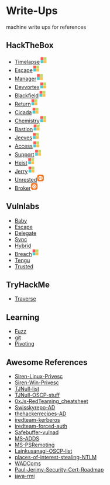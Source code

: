# Write-Ups

machine write ups for references

## HackTheBox

* [Timelapse](/HTB/Machines/TimeLapse.md)![win](/HTB/Machines/images/windows.png)
* [Escape](/HTB/Machines/Escape.md)![win](/HTB/Machines/images/windows.png)
* [Manager](/HTB/Machines/Manager.md)![win](/HTB/Machines/images/windows.png)
* [Devvortex](/HTB/Machines/Devvortex.md)![win](/HTB/Machines/images/windows.png)
* [Blackfield](/HTB/Machines/Blackfield.md)![win](/HTB/Machines/images/windows.png)
* [Return](/HTB/Machines/Return.md)![win](/HTB/Machines/images/windows.png)
* [Cicada](/HTB/Machines/Cicada.md)![win](/HTB/Machines/images/windows.png)
* [Chemistry](/HTB/Machines/chemistry.md)![win](/HTB/Machines/images/windows.png)
* [Bastion](/HTB/Machines/Bastion.md)![win](/HTB/Machines/images/windows.png)
* [Jeeves](/HTB/Machines/Jeeves)![win](/HTB/Machines/images/windows.png)
* [Access](/HTB/Machines/Access.md)![win](/HTB/Machines/images/windows.png)
* [Support](/HTB/Machines/Support.md)![win](/HTB/Machines/images/windows.png)
* [Heist](/HTB/Machines/Heist.md)![win](/HTB/Machines/images/windows.png)
* [Jerry](/HTB/Machines/Jerry.md)![win](/HTB/Machines/images/windows.png)
* [Unrested](/HTB/Machines/Unrested.md)![nix](/HTB/Machines/images/nix.png)
*  [Broker](/HTB/Machines/Broker.md)![nix](/HTB/Machines/images/nix.png)

## Vulnlabs

* [Baby](/Vulnlabs/Machines/baby.md)
* [Escape](/Vulnlabs/Machines/Escape.md)
* [Delegate](/Vulnlabs/Machines/Delegate.md)
* [Sync](/Vulnlabs/Machines/sync.md)
* [Hybrid](/Vulnlabs/Chains/Hybrid.md)
* [Breach](/Vulnlabs/Machines/Breach.md)![win](/HTB/Machines/images/windows.png)
* [Tengu](/Vulnlabs/Chains/tengu.md)
* [Trusted](/Vulnlabs/Chains/Trusted.md)

## TryHackMe

* [Traverse](/THM/Traverse.md)

## Learning

* [Fuzz](/Learning/Fuzz)
* [git](/Learning/git)
* [Pivoting](/Learning/Pivoting)

## Awesome References

* [Siren-Linux-Privesc](https://sirensecurity.io/blog/linux-privilege-escalation-resources/)
* [Siren-Win-Privesc](https://sirensecurity.io/blog/linux-privilege-escalation-resources/)
* [TJNull-list](https://docs.google.com/spreadsheets/u/1/d/1dwSMIAPIam0PuRBkCiDI88pU3yzrqqHkDtBngUHNCw8/htmlview?pli=1#)
* [TJNull-OSCP-stuff](https://github.com/tjnull/OSCP-Stuff/tree/master/Active-Directory)
* [0xJs-RedTeaming_cheatsheet](https://github.com/0xJs/RedTeaming_CheatSheet/blob/main/windows-ad/Domain-Privilege-Escalation.md)
* [Swisskyrepo-AD](https://swisskyrepo.github.io/InternalAllTheThings/active-directory/ad-adds-acl-ace/#usercomputer)
* [thehackerrecipes-AD](https://www.thehacker.recipes/ad/movement/dacl/addmember)
* [iredteam-kerberos](https://www.ired.team/offensive-security-experiments/active-directory-kerberos-abuse/resource-based-constrained-delegation-ad-computer-object-take-over-and-privilged-code-execution)
* [iredteam-forced-auth](https://www.ired.team/offensive-security/initial-access/t1187-forced-authentication)
* [Safebuffer-vulnad](https://github.com/safebuffer/vulnerable-AD)
* [MS-ADDS](https://learn.microsoft.com/en-us/training/paths/active-directory-domain-services/)
* [MS-PSRemoting](https://learn.microsoft.com/en-us/powershell/scripting/learn/ps101/08-powershell-remoting?view=powershell-7.4&viewFallbackFrom=powershell-7.2)
* [Lainkusanagi-OSCP-list](https://docs.google.com/spreadsheets/d/18weuz_Eeynr6sXFQ87Cd5F0slOj9Z6rt/edit?gid=487240997#gid=487240997)
* [places-of-interest-stealing-NTLM](https://osandamalith.com/2017/03/24/places-of-interest-in-stealing-netntlm-hashes/)
* [WADComs](https://wadcoms.github.io/)
* [Paul-Jerimy-Security-Cert-Roadmap](https://pauljerimy.com/security-certification-roadmap/)
* [java-rmi](https://ppn.snovvcrash.rocks/pentest/perimeter/java-rmia)